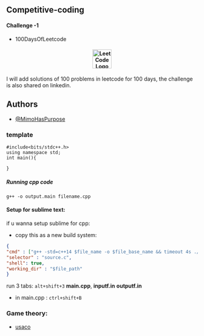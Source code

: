 
## Competitive-coding


#### Challenge -1

- 100DaysOfLeetcode

<h4 align="center">
    
<img src="https://upload.wikimedia.org/wikipedia/commons/1/19/LeetCode_logo_black.png" width="50" height="50" alt="LeetCode Logo" style="vertical-align: middle;"/>

</h4>
I will add solutions of 100 problems in leetcode for 100 days, the challenge is also shared on linkedin.


## Authors

- [@MimoHasPurpose](https://www.github.com/MimoHasPurpose)

### template
```
#include<bits/stdc++.h>
using namespace std;
int main(){
    
}
```

##### Running cpp code
```
g++ -o output.main filename.cpp
```

#### Setup for sublime text:

if u wanna setup sublime for cpp:
- copy this as a new build system:

```json
{
"cmd" : ["g++ -std=c++14 $file_name -o $file_base_name && timeout 4s ./$file_base_name<inputf.in>outputf.in"], 
"selector" : "source.c",
"shell": true,
"working_dir" : "$file_path"
}
```
run 3 tabs: `alt+shift+3` **main.cpp**, **inputf\.in** **outputf\.in**

- in main.cpp : `ctrl+shift+B`

### Game theory:
- [usaco](https://usaco.guide/)

